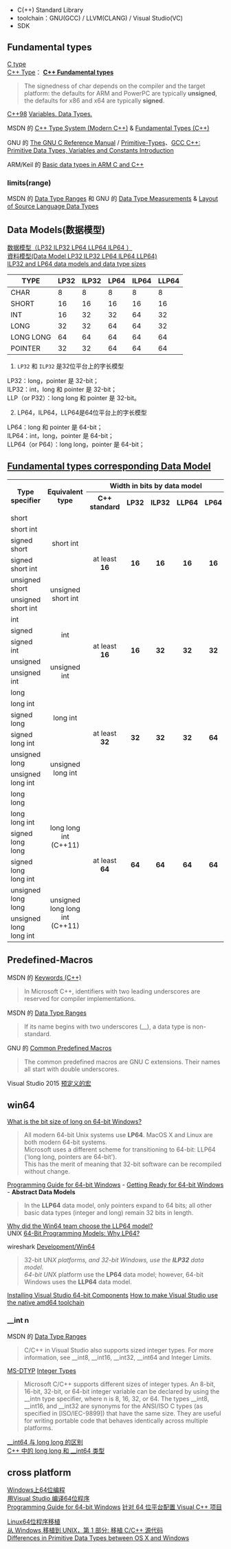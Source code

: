 - C(++) Standard Library  
- toolchain：GNU(GCC) / LLVM(CLANG) / Visual Studio(VC)  
- SDK  

## Fundamental types
[C type](http://en.cppreference.com/w/c/language/type)  
[C++ Type](http://en.cppreference.com/w/cpp/language/type)： [**C++ Fundamental types**](http://en.cppreference.com/w/cpp/language/types)  

> The signedness of char depends on the compiler and the target platform: the defaults for ARM and PowerPC are typically **unsigned**, the defaults for x86 and x64 are typically **signed**.

[C++98](http://www.cplusplus.com/doc/oldtutorial/) [Variables. Data Types.](http://www.cplusplus.com/doc/oldtutorial/variables/)

MSDN 的 [C++ Type System (Modern C++)](https://msdn.microsoft.com/en-us/library/hh279663.aspx) & [Fundamental Types (C++)](https://msdn.microsoft.com/en-us/library/cc953fe1.aspx)

GNU 的 [The GNU C Reference Manual](https://www.gnu.org/software/gnu-c-manual/gnu-c-manual.html) / [Primitive-Types](https://www.gnu.org/software/gnu-c-manual/gnu-c-manual.html#Primitive-Types)、[GCC C++: Primitive Data Types, Variables and Constants Introduction](http://helpcentreonline.com/article/primitiv_console_gcc_framhtml.html)  

ARM/Keil 的 [Basic data types in ARM C and C++](http://www.keil.com/support/man/docs/armcc/armcc_chr1359125009502.htm)  

### limits(range)

MSDN 的 [Data Type Ranges](https://msdn.microsoft.com/en-us/library/s3f49ktz(v=vs.140).aspx) 和 GNU 的 [Data Type Measurements](http://www.gnu.org/software/libc/manual/html_node/Data-Type-Measurements.html#Data-Type-Measurements) & [Layout of Source Language Data Types](https://gcc.gnu.org/onlinedocs/gccint/Type-Layout.html)  

## Data Models(数据模型)
[数据模型（LP32 ILP32 LP64 LLP64 ILP64 ）](http://blog.csdn.net/wyywatdl/article/details/4683762)  
[資料模型(Data Model LP32 ILP32 LP64 ILP64 LLP64)](http://ryan0988.pixnet.net/blog/post/194111613)  
[ILP32 and LP64 data models and data type sizes](https://www.ibm.com/support/knowledgecenter/en/SSLTBW_2.3.0/com.ibm.zos.v2r3.cbcpx01/datatypesize64.htm)  

TYPE      | LP32 | ILP32 | LP64 | ILP64 | LLP64
----------|------|-------|------|-------|--------
CHAR      | 8    | 8     | 8    | 8     | 8
SHORT     | 16   | 16    | 16   | 16    | 16
INT       | 16   | 32    | 32   | 64    | 32
LONG      | 32   | 32    | 64   | 64    | 32
LONG LONG | 64   | 64    | 64   | 64    | 64
POINTER   | 32   | 32    | 64   | 64    | 64

1. `LP32` 和 `ILP32` 是32位平台上的字长模型

LP32：long，pointer 是 32-bit；  
ILP32：int，long 和 pointer 是 32-bit；  
LLP（or P32）：long long 和 pointer 是 32-bit。  

2. LP64，ILP64，LLP64是64位平台上的字长模型

LP64：long 和 pointer 是 64-bit；  
ILP64：int，long，pointer 是 64-bit；  
LLP64（or P64）：long long，pointer 是 64-bit；  

## [Fundamental types corresponding Data Model](http://en.cppreference.com/w/cpp/language/types)

<table class="wikitable" style="text-align:center;">
<tr>
<th rowspan="2"> Type specifier
</th>
<th rowspan="2"> Equivalent type
</th>
<th colspan="5"> Width in bits by data model
</th></tr>
<tr>
<th> C++ standard
</th>
<th> LP32
</th>
<th> ILP32
</th>
<th> LLP64
</th>
<th> LP64
</th></tr>
<tr>
<td> <div style="text-align:left; width:auto; margin-left:auto; margin-right:auto;"><span class="t-c"><span class="mw-geshi cpp source-cpp"><span class="kw4">short</span></span></span></div>
</td>
<td rowspan="4"> <span class="t-c"><span class="mw-geshi cpp source-cpp"><span class="kw4">short</span> <span class="kw4">int</span></span></span>
</td>
<td rowspan="6"> at least<br /> <b>16</b>
</td>
<td rowspan="6"> <b>16</b>
</td>
<td rowspan="6"> <b>16</b>
</td>
<td rowspan="6"> <b>16</b>
</td>
<td rowspan="6"> <b>16</b>
</td></tr>
<tr>
<td> <div style="text-align:left; width:auto; margin-left:auto; margin-right:auto;"><span class="t-c"><span class="mw-geshi cpp source-cpp"><span class="kw4">short</span> <span class="kw4">int</span></span></span></div>
</td></tr>
<tr>
<td> <div style="text-align:left; width:auto; margin-left:auto; margin-right:auto;"><span class="t-c"><span class="mw-geshi cpp source-cpp"><span class="kw4">signed</span> <span class="kw4">short</span></span></span></div>
</td></tr>
<tr>
<td> <div style="text-align:left; width:auto; margin-left:auto; margin-right:auto;"><span class="t-c"><span class="mw-geshi cpp source-cpp"><span class="kw4">signed</span> <span class="kw4">short</span> <span class="kw4">int</span></span></span></div>
</td></tr>
<tr>
<td> <div style="text-align:left; width:auto; margin-left:auto; margin-right:auto;"><span class="t-c"><span class="mw-geshi cpp source-cpp"><span class="kw4">unsigned</span> <span class="kw4">short</span></span></span></div>
</td>
<td rowspan="2"> <span class="t-c"><span class="mw-geshi cpp source-cpp"><span class="kw4">unsigned</span> <span class="kw4">short</span> <span class="kw4">int</span></span></span>
</td></tr>
<tr>
<td> <div style="text-align:left; width:auto; margin-left:auto; margin-right:auto;"><span class="t-c"><span class="mw-geshi cpp source-cpp"><span class="kw4">unsigned</span> <span class="kw4">short</span> <span class="kw4">int</span></span></span></div>
</td></tr>
<tr>
<td> <div style="text-align:left; width:auto; margin-left:auto; margin-right:auto;"><span class="t-c"><span class="mw-geshi cpp source-cpp"><span class="kw4">int</span></span></span></div>
</td>
<td rowspan="3"> <span class="t-c"><span class="mw-geshi cpp source-cpp"><span class="kw4">int</span></span></span>
</td>
<td rowspan="5"> at least<br /> <b>16</b>
</td>
<td rowspan="5"> <b>16</b>
</td>
<td rowspan="5"> <b>32</b>
</td>
<td rowspan="5"> <b>32</b>
</td>
<td rowspan="5"> <b>32</b>
</td></tr>
<tr>
<td> <div style="text-align:left; width:auto; margin-left:auto; margin-right:auto;"><span class="t-c"><span class="mw-geshi cpp source-cpp"><span class="kw4">signed</span></span></span></div>
</td></tr>
<tr>
<td> <div style="text-align:left; width:auto; margin-left:auto; margin-right:auto;"><span class="t-c"><span class="mw-geshi cpp source-cpp"><span class="kw4">signed</span> <span class="kw4">int</span></span></span></div>
</td></tr>
<tr>
<td> <div style="text-align:left; width:auto; margin-left:auto; margin-right:auto;"><span class="t-c"><span class="mw-geshi cpp source-cpp"><span class="kw4">unsigned</span></span></span></div>
</td>
<td rowspan="2"> <span class="t-c"><span class="mw-geshi cpp source-cpp"><span class="kw4">unsigned</span> <span class="kw4">int</span></span></span>
</td></tr>
<tr>
<td> <div style="text-align:left; width:auto; margin-left:auto; margin-right:auto;"><span class="t-c"><span class="mw-geshi cpp source-cpp"><span class="kw4">unsigned</span> <span class="kw4">int</span></span></span></div>
</td></tr>
<tr>
<td> <div style="text-align:left; width:auto; margin-left:auto; margin-right:auto;"><span class="t-c"><span class="mw-geshi cpp source-cpp"><span class="kw4">long</span></span></span></div>
</td>
<td rowspan="4"> <span class="t-c"><span class="mw-geshi cpp source-cpp"><span class="kw4">long</span> <span class="kw4">int</span></span></span>
</td>
<td rowspan="6"> at least<br /> <b>32</b>
</td>
<td rowspan="6"> <b>32</b>
</td>
<td rowspan="6"> <b>32</b>
</td>
<td rowspan="6"> <b>32</b>
</td>
<td rowspan="6"> <b>64</b>
</td></tr>
<tr>
<td> <div style="text-align:left; width:auto; margin-left:auto; margin-right:auto;"><span class="t-c"><span class="mw-geshi cpp source-cpp"><span class="kw4">long</span> <span class="kw4">int</span></span></span></div>
</td></tr>
<tr>
<td> <div style="text-align:left; width:auto; margin-left:auto; margin-right:auto;"><span class="t-c"><span class="mw-geshi cpp source-cpp"><span class="kw4">signed</span> <span class="kw4">long</span></span></span></div>
</td></tr>
<tr>
<td> <div style="text-align:left; width:auto; margin-left:auto; margin-right:auto;"><span class="t-c"><span class="mw-geshi cpp source-cpp"><span class="kw4">signed</span> <span class="kw4">long</span> <span class="kw4">int</span></span></span></div>
</td></tr>
<tr>
<td> <div style="text-align:left; width:auto; margin-left:auto; margin-right:auto;"><span class="t-c"><span class="mw-geshi cpp source-cpp"><span class="kw4">unsigned</span> <span class="kw4">long</span></span></span></div>
</td>
<td rowspan="2"> <span class="t-c"><span class="mw-geshi cpp source-cpp"><span class="kw4">unsigned</span> <span class="kw4">long</span> <span class="kw4">int</span></span></span>
</td></tr>
<tr>
<td> <div style="text-align:left; width:auto; margin-left:auto; margin-right:auto;"><span class="t-c"><span class="mw-geshi cpp source-cpp"><span class="kw4">unsigned</span> <span class="kw4">long</span> <span class="kw4">int</span></span></span></div>
</td></tr>
<tr>
<td> <div style="text-align:left; width:auto; margin-left:auto; margin-right:auto;"><span class="t-c"><span class="mw-geshi cpp source-cpp"><span class="kw4">long</span> <span class="kw4">long</span></span></span></div>
</td>
<td rowspan="4"> <span class="t-c"><span class="mw-geshi cpp source-cpp"><span class="kw4">long</span> <span class="kw4">long</span> <span class="kw4">int</span></span></span> <br /> <span class="t-mark-rev t-since-cxx11">(C++11)</span>
</td>
<td rowspan="6"> at least<br /> <b>64</b>
</td>
<td rowspan="6"> <b>64</b>
</td>
<td rowspan="6"> <b>64</b>
</td>
<td rowspan="6"> <b>64</b>
</td>
<td rowspan="6"> <b>64</b>
</td></tr>
<tr>
<td> <div style="text-align:left; width:auto; margin-left:auto; margin-right:auto;"><span class="t-c"><span class="mw-geshi cpp source-cpp"><span class="kw4">long</span> <span class="kw4">long</span> <span class="kw4">int</span></span></span></div>
</td></tr>
<tr>
<td> <div style="text-align:left; width:auto; margin-left:auto; margin-right:auto;"><span class="t-c"><span class="mw-geshi cpp source-cpp"><span class="kw4">signed</span> <span class="kw4">long</span> <span class="kw4">long</span></span></span></div>
</td></tr>
<tr>
<td> <div style="text-align:left; width:auto; margin-left:auto; margin-right:auto;"><span class="t-c"><span class="mw-geshi cpp source-cpp"><span class="kw4">signed</span> <span class="kw4">long</span> <span class="kw4">long</span> <span class="kw4">int</span></span></span></div>
</td></tr>
<tr>
<td> <div style="text-align:left; width:auto; margin-left:auto; margin-right:auto;"><span class="t-c"><span class="mw-geshi cpp source-cpp"><span class="kw4">unsigned</span> <span class="kw4">long</span> <span class="kw4">long</span></span></span></div>
</td>
<td rowspan="2"> <span class="t-c"><span class="mw-geshi cpp source-cpp"><span class="kw4">unsigned</span> <span class="kw4">long</span> <span class="kw4">long</span> <span class="kw4">int</span></span></span> <br /> <span class="t-mark-rev t-since-cxx11">(C++11)</span>
</td></tr>
<tr>
<td> <div style="text-align:left; width:auto; margin-left:auto; margin-right:auto;"><span class="t-c"><span class="mw-geshi cpp source-cpp"><span class="kw4">unsigned</span> <span class="kw4">long</span> <span class="kw4">long</span> <span class="kw4">int</span></span></span></div>
</td></tr></table>

## Predefined-Macros
MSDN 的 [Keywords (C++)](https://msdn.microsoft.com/en-us/library/2e6a4at9.aspx)

> In Microsoft C++, identifiers with two leading underscores are reserved for compiler implementations.

MSDN 的 [Data Type Ranges](https://msdn.microsoft.com/en-us/library/s3f49ktz(v=vs.140).aspx)

> If its name begins with two underscores (__), a data type is non-standard.

GNU 的 [Common Predefined Macros](https://gcc.gnu.org/onlinedocs/cpp/Common-Predefined-Macros.html)

> The common predefined macros are GNU C extensions. 
> Their names all start with double underscores.

Visual Studio 2015 [预定义的宏](https://msdn.microsoft.com/zh-cn/library/b0084kay.aspx)

## win64
[What is the bit size of long on 64-bit Windows?](https://stackoverflow.com/questions/384502/what-is-the-bit-size-of-long-on-64-bit-windows)  

> All modern 64-bit Unix systems use **LP64**. MacOS X and Linux are both modern 64-bit systems.  
> Microsoft uses a different scheme for transitioning to 64-bit: LLP64 ('long long, pointers are 64-bit').   
> This has the merit of meaning that 32-bit software can be recompiled without change.  

[Programming Guide for 64-bit Windows](https://msdn.microsoft.com/en-us/library/windows/desktop/bb427430(v=vs.85).aspx) - [Getting Ready for 64-bit Windows](https://msdn.microsoft.com/en-us/library/windows/desktop/aa384083(v=vs.85).aspx#)  - **Abstract Data Models**  

> In the **LLP64** data model, only pointers expand to 64 bits; all other basic data types (integer and long) remain 32 bits in length.

[Why did the Win64 team choose the LLP64 model?](https://blogs.msdn.microsoft.com/oldnewthing/20050131-00/?p=36563)  
UNIX [64-Bit Programming Models: Why LP64?](http://www.unix.org/version2/whatsnew/lp64_wp.html)  

wireshark [Development/Win64](https://wiki.wireshark.org/Development/Win64)  

> 32-bit UN*X platforms, and 32-bit Windows, use the **ILP32** data model.  
> 64-bit UN*X platform use the **LP64** data model; however, 64-bit Windows uses the **LLP64** data model.  

[Installing Visual Studio 64-bit Components](https://msdn.microsoft.com/en-us/library/ms246588(v=vs.100).aspx)  
[How to make Visual Studio use the native amd64 toolchain](https://stackoverflow.com/questions/19820718/how-to-make-visual-studio-use-the-native-amd64-toolchain)  

### __int n
MSDN 的 [Data Type Ranges](https://msdn.microsoft.com/en-us/library/s3f49ktz(v=vs.140).aspx)

> C/C++ in Visual Studio also supports sized integer types. For more information, see __int8, __int16, __int32, __int64 and Integer Limits. 

[MS-DTYP](https://msdn.microsoft.com/en-us/library/cc230273.aspx) [Integer Types](https://msdn.microsoft.com/en-us/library/cc230339.aspx)

> Microsoft C/C++ supports different sizes of integer types. An 8-bit, 16-bit, 32-bit, or 64-bit integer variable can be declared by using the __intn type specifier, where n is 8, 16, 32, or 64.
The types __int8, __int16, and __int32 are synonyms for the ANSI/ISO C types (as specified in [ISO/IEC-9899]) that have the same size. They are useful for writing portable code that behaves identically across multiple platforms.

[__int64 与 long long 的区别](http://blog.csdn.net/shiwei408/article/details/7463476)  
[C++ 中的 long long 和 __int64 类型](http://blog.csdn.net/ithomer/article/details/5913669)  

## cross platform
[Windows上64位编程](http://www.cnblogs.com/shiney/archive/2011/06/23/2088103.html)  
[用Visual Studio 编译64位程序](http://blog.csdn.net/jiangxinyu/article/details/6205710)  
[Programming Guide for 64-bit Windows](https://msdn.microsoft.com/en-us/library/windows/desktop/bb427430(v=vs.85).aspx)  
[针对 64 位平台配置 Visual C++ 项目](https://msdn.microsoft.com/zh-cn/library/9yb4317s.aspx)  

[Linux64位程序移植](http://www.cnblogs.com/linuxbug/p/4887715.html)  
[从 Windows 移植到 UNIX，第 1 部分: 移植 C/C++ 源代码](https://www.ibm.com/developerworks/cn/aix/library/au-porting/index.html)  
[Differences in Primitive Data Types between OS X and Windows](http://thecoatlessprofessor.com/programming/differences-in-primitive-data-types-between-os-x-and-windows/)  
